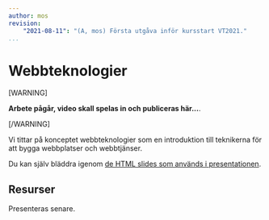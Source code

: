 ```yaml
---
author: mos
revision:
    "2021-08-11": "(A, mos) Första utgåva inför kursstart VT2021."
...
```

Webbteknologier
====================

[WARNING]

**Arbete pågår, video skall spelas in och publiceras här...**.

[/WARNING]

Vi tittar på konceptet webbteknologier som en introduktion till teknikerna för att bygga webbplatser och webbtjänser.

<!--
Videon är XX minuter lång.

[YOUTUBE src="WmFHIZ_4exo" width=700 caption="Funktioner och programmera i databasen (med Mikael)."]
-->

Du kan själv bläddra igenom [de HTML slides som används i presentationen](https://dbwebb-se.github.io/webtec/lecture/L01-web-technologies/slide.html).



Resurser
------------------------

Presenteras senare.
